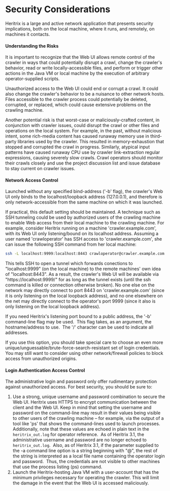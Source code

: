 # Security Considerations

Heritrix is a large and active network application that presents
security implications, both on the local machine, where it runs, and
remotely, on machines it contacts.

#### Understanding the Risks

It is important to recognize that the Web UI allows remote control of
the crawler in ways that could potentially disrupt a crawl, change the
crawler's behavior, read or write locally-accessible files, and perform
or trigger other actions in the Java VM or local machine by the
execution of arbitrary operator-supplied scripts.

Unauthorized access to the Web UI could end or corrupt a crawl. It could
also change the crawler's behavior to be a nuisance to other network
hosts. Files accessible to the crawler process could potentially be
deleted, corrupted, or replaced, which could cause extensive problems on
the crawling machine.

Another potential risk is that worst-case or maliciously-crafted
content, in conjunction with crawler issues, could disrupt the crawl or
other files and operations on the local system. For example, in the
past, without malicious intent, some rich-media content has caused
runaway memory use in third-party libraries used by the crawler. This
resulted in memory-exhaustion that stopped and corrupted the crawl in
progress. Similarly, atypical input patterns have caused runaway CPU use
by crawler link-extraction regular expressions, causing severely slow
crawls. Crawl operators should monitor their crawls closely and use the
project discussion list and issue database to stay current on crawler
issues.

#### Network Access Control

Launched without any specified bind-address ('-b' flag), the crawler's
Web UI only binds to the localhost/loopback address (127.0.0.1), and
therefore is only network-accessible from the same machine on which it
was launched.

If practical, this default setting should be maintained. A technique
such as SSH tunneling could be used by authorized users of the crawling
machine to enable Web access from their local machine to the crawling
machine. For example, consider Heritrix running on a machine
'crawler.example.com', with its Web UI only listening/bound on its
localhost address. Assuming a user named 'crawloperator' has SSH access
to 'crawler.example.com', she can issue the following SSH command from
her local machine:

``` bash
ssh -L localhost:9999:localhost:8443 crawloperator@crawler.example.com -N
```

This tells SSH to open a tunnel which forwards conections to
"localhost:9999" (on the local machine) to the remote machines' own idea
of "localhost:8443". As a result, the crawler's Web UI will be available
via "https://localhost:9999/" for as long as the tunnel exists (until
the ssh command is killed or connection otherwise broken). No one else
on the network may directly connect to port 8443 on
'crawler.example.com' (since it is only listening on the local loopback
address), and no one elsewhere on the net may directly connect to the
operator's port 9999 (since it also is only listening on the local
loopback address).

If you need Heritrix's listening port bound to a public address, the
'-b' command-line flag may be used.  This flag takes, as an argument,
the hostname/address to use.  The '/' character can be used to indicate
all addresses.

If you use this option, you should take special care to choose an even
more unique/unguessable/brute-force-search-resistant set of login
credentials. You may still want to consider using other network/firewall
policies to block access from unauthorized origins.

#### Login Authentication Access Control

The administrative login and password only offer rudimentary protection
against unauthorized access. For best security, you should be sure to:

1.  Use a strong, unique username and password combination to secure the
    Web UI. Heritrix uses HTTPS to encrypt communication between the
    client and the Web UI. Keep in mind that setting the username and
    password on the command-line may result in their values being
    visible to other users of the crawling machine – for example, via
    the output of a tool like 'ps' that shows the command-lines used to
    launch processes. Additionally, note that these values are echoed in
    plain text in the `heritrix_out.log` for operator reference.  As of
    Heritrix 3.1, the administrative username and password are no longer
    echoed to `heritrix_out.log`.  Also, as of Heritrix 3.1, if the
    parameter supplied to the -a command line option is a string
    beginning with "@", the rest of the string is interpreted as a local
    file name containing the operator login and password.  Thus, the
    credentials are not visible to other machines that use the process
    listing (ps) command.
2.  Launch the Heritrix-hosting Java VM with a user-account that has the
    minimum privileges necessary for operating the crawler. This will
    limit the damage in the event that the Web UI is accessed
    maliciously.
